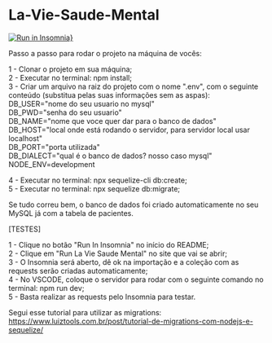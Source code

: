 # La-Vie-Saude-Mental

[![Run in Insomnia}](https://insomnia.rest/images/run.svg)](https://insomnia.rest/run/?label=La%20vie%20HandsOn%203&uri=https%3A%2F%2Fraw.githubusercontent.com%2FVictorF05%2FLa-Vie-Saude-Mental%2Fmain%2Fdocs%2FInsomnia_2022-07-25.json)

Passo a passo para rodar o projeto na máquina de vocês:

1 - Clonar o projeto em sua máquina;</br> 
2 - Executar no terminal: npm install;</br>
3 - Criar um arquivo na raiz do projeto com o nome ".env", com o seguinte conteúdo (substitua pelas suas informações sem as aspas):</br>
  DB_USER="nome do seu usuario no mysql"</br>
  DB_PWD="senha do seu usuario"</br>
  DB_NAME="nome que voce quer dar para o banco de dados"</br>
  DB_HOST="local onde está rodando o servidor, para servidor local usar localhost"</br>
  DB_PORT="porta utilizada"</br>
  DB_DIALECT="qual é o banco de dados? nosso caso mysql"</br>
  NODE_ENV=development</br>
  
4 - Executar no terminal: npx sequelize-cli db:create;</br>
5 - Executar no terminal: npx sequelize db:migrate;</br>

Se tudo correu bem, o banco de dados foi criado automaticamente no seu MySQL já com a tabela de pacientes.</br>

[TESTES]</br>

1 - Clique no botão "Run In Insomnia" no início do README;</br>
2 - Clique em "Run La Vie Saude Mental" no site que vai se abrir;</br>
3 - O Insomnia será aberto, dê ok na importação e a coleção com as requests serão criadas automaticamente;</br>
4 - No VSCODE, coloque o servidor para rodar com o seguinte comando no terminal: npm run dev;</br>
5 - Basta realizar as requests pelo Insomnia para testar.</br>

Segui esse tutorial para utilizar as migrations: https://www.luiztools.com.br/post/tutorial-de-migrations-com-nodejs-e-sequelize/</br>
